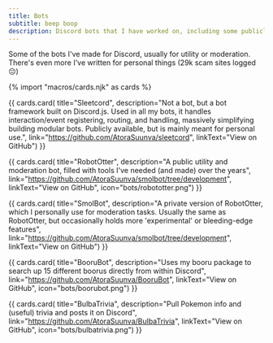 ```yaml
---
title: Bots
subtitle: beep boop
description: Discord bots that I have worked on, including some publicly usable ones.
---
```


Some of the bots I've made for Discord, usually for utility or moderation. There's even more I've written for personal things (29k scam sites logged 😔)

{% import "macros/cards.njk" as cards %}

{{ cards.card(
  title="Sleetcord",
  description="Not a bot, but a bot framework built on Discord.js. Used in all my bots, it handles interaction/event registering, routing, and handling, massively simplifying building modular bots. Publicly available, but is mainly meant for personal use.",
  link="https://github.com/AtoraSuunva/sleetcord",
  linkText="View on GitHub") }}

{{ cards.card(
  title="RobotOtter",
  description="A public utility and moderation bot, filled with tools I've needed (and made) over the years",
  link="https://github.com/AtoraSuunva/smolbot/tree/development",
  linkText="View on GitHub",
  icon="bots/robototter.png") }}

{{ cards.card(
  title="SmolBot",
  description="A private version of RobotOtter, which I personally use for moderation tasks. Usually the same as RobotOtter, but occasionally holds more 'experimental' or bleeding-edge features",
  link="https://github.com/AtoraSuunva/smolbot/tree/development",
  linkText="View on GitHub") }}

{{ cards.card(
  title="BooruBot",
  description="Uses my booru package to search up 15 different boorus directly from within Discord",
  link="https://github.com/AtoraSuunva/BooruBot",
  linkText="View on GitHub",
  icon="bots/boorubot.png") }}

{{ cards.card(
  title="BulbaTrivia",
  description="Pull Pokemon info and (useful) trivia and posts it on Discord",
  link="https://github.com/AtoraSuunva/BulbaTrivia",
  linkText="View on GitHub",
  icon="bots/bulbatrivia.png") }}
